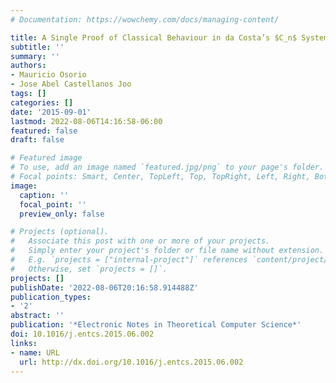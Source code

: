 ```yaml
---
# Documentation: https://wowchemy.com/docs/managing-content/

title: A Single Proof of Classical Behaviour in da Costa’s $C_n$ Systems
subtitle: ''
summary: ''
authors:
- Mauricio Osorio
- Jose Abel Castellanos Joo
tags: []
categories: []
date: '2015-09-01'
lastmod: 2022-08-06T14:16:58-06:00
featured: false
draft: false

# Featured image
# To use, add an image named `featured.jpg/png` to your page's folder.
# Focal points: Smart, Center, TopLeft, Top, TopRight, Left, Right, BottomLeft, Bottom, BottomRight.
image:
  caption: ''
  focal_point: ''
  preview_only: false

# Projects (optional).
#   Associate this post with one or more of your projects.
#   Simply enter your project's folder or file name without extension.
#   E.g. `projects = ["internal-project"]` references `content/project/deep-learning/index.md`.
#   Otherwise, set `projects = []`.
projects: []
publishDate: '2022-08-06T20:16:58.914488Z'
publication_types:
- '2'
abstract: ''
publication: '*Electronic Notes in Theoretical Computer Science*'
doi: 10.1016/j.entcs.2015.06.002
links:
- name: URL
  url: http://dx.doi.org/10.1016/j.entcs.2015.06.002
---
```

